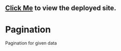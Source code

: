 ## [Click Me](https://weather-sandeep.netlify.app/) to view the deployed site.
# Pagination
Pagination for given data
